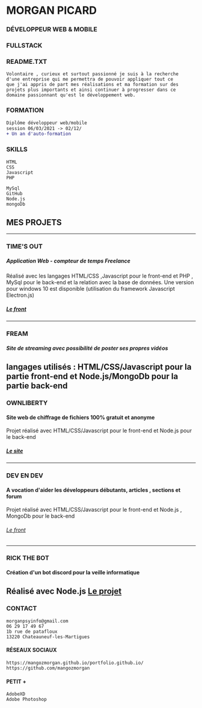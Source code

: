 # MORGAN PICARD

### DÉVELOPPEUR WEB & MOBILE

### FULLSTACK

### README.TXT
```
Volontaire , curieux et surtout passionné je suis à la recherche
d'une entreprise qui me permettra de pouvoir appliquer tout ce
que j'ai appris de part mes réalisations et ma formation sur des
projets plus importants et ainsi continuer à progresser dans ce
domaine passionnant qu'est le développement web.
```
### FORMATION
```diff
Diplôme développeur web/mobile
session 06/03/2021 -> 02/12/
+ Un an d'auto-formation
```

### SKILLS
```
HTML
CSS
Javascript
PHP
```
```
MySql
GitHub
Node.js
mongoDb
```

## MES PROJETS

---
### TIME'S OUT

##### Application Web - compteur de temps Freelance
Réalisé avec les langages HTML/CSS ,Javascript pour le front-end et PHP
, MySql pour le back-end et la relation avec la base de données.
Une version pour windows 10 est disponible (utilisation du framework
Javascript Electron.js)
##### [Le front](https://mangozmorgan.github.io/timeOut_Git/)
---


### FREAM
##### Site de streaming avec possibilité de poster ses propres vidéos
langages utilisés : HTML/CSS/Javascript pour la partie front-end et
Node.js/MongoDb pour la partie back-end
---

### OWNLIBERTY
#### Site web de chiffrage de fichiers 100% gratuit et anonyme
Projet réalisé avec HTML/CSS/Javascript pour le front-end et Node.js
pour le back-end 
##### [Le site](https://ownliberty.fr/)
---

### DEV EN DEV
#### A vocation d'aider les développeurs débutants, articles , sections et forum
Projet réalisé avec HTML/CSS/Javascript pour le front-end et Node.js ,
MongoDb pour le back-end
###### [Le front](https://mangozmorgan.github.io/DEDgit/)

---

### RICK THE BOT
#### Création d'un bot discord pour la veille informatique
Réalisé avec Node.js
[Le projet](https://github.com/mangozmorgan/RickTheBot)
---








### CONTACT
```
morganpsyinfo@gmail.com
06 29 17 49 67
1b rue de patafloux
13220 Chateauneuf-les-Martigues
```
#### RÉSEAUX SOCIAUX
```
https://mangozmorgan.github.io/portfolio.github.io/
https://github.com/mangozmorgan
```
#### PETIT +
```
AdobeXD
Adobe Photoshop
```

